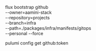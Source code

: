 flux bootstrap github \
 --owner=aamini-stack \
 --repository=projects \
 --branch=infra \
 --path=./packages/infra/manifests/gitops \
 --personal --force

pulumi config get github:token
